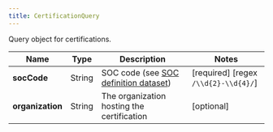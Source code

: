 ```yaml
---
title: CertificationQuery
---
```




Query object for certifications.

| Name | Type | Description | Notes |
|------------ | ------------- | ------------- | -------------|
| **socCode** | String | SOC code (see [SOC definition dataset](#soc-definition-dataset)) | [required] [regex `/\\d{2}-\\d{4}/`]  |
| **organization** | String | The organization hosting the certification | [optional]  |
